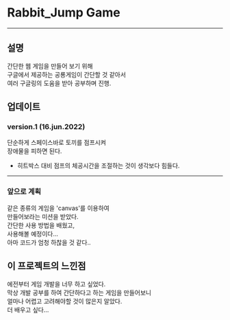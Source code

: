 # Rabbit_Jump Game
--------

## 설명
간단한 웹 게임을 만들어 보기 위해 </br>
구글에서 제공하는 공룡게임이 간단할 것 같아서 </br>
여러 구글링의 도움을 받아 공부하며 진행.

## 업데이트

### version.1 (16.jun.2022)
단순하게 스페이스바로 토끼를 점프시켜</br>
장애물을 피하면 된다.

- 히트박스 대비 점프의 체공시간을 조절하는 것이 생각보다 힘들다.
--------
### 앞으로 계획
같은 종류의 게임을 'canvas'를 이용하여</br>
만들어보라는 미션을 받았다.</br>
간단한 사용 방법을 배웠고,</br>
사용해볼 예정이다...</br>
아마 코드가 엄청 하찮을 것 같다..


## 이 프로젝트의 느낀점
에전부터 게임 개발을 너무 하고 싶었다.</br>
막상 개발 공부를 하여 간단하다고 하는 게임을 만들어보니 </br>
얼마나 어렵고 고려해야할 것이 많은지 알았다.</br>
더 배우고 싶다...